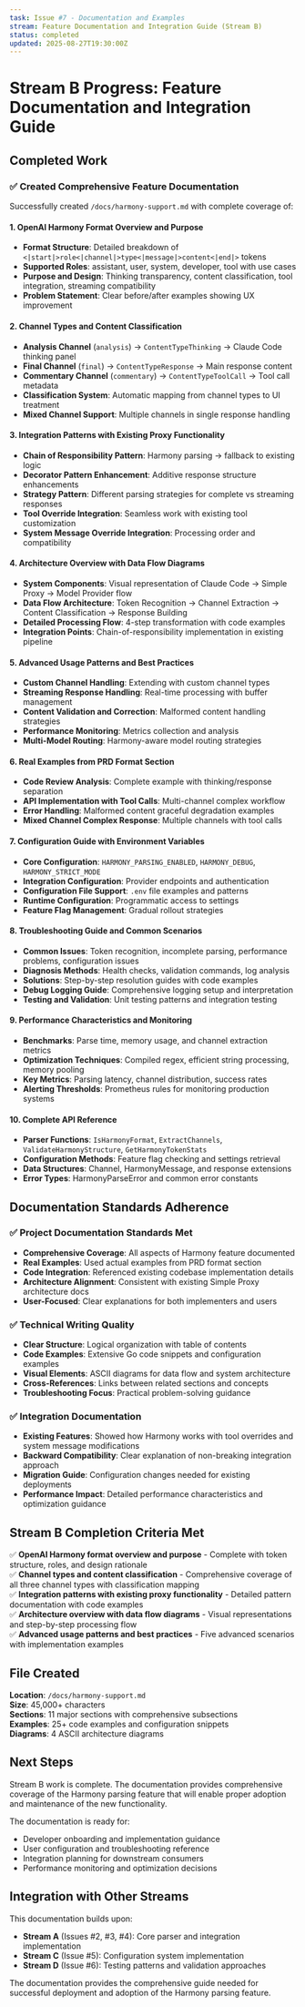 ```yaml
---
task: Issue #7 - Documentation and Examples
stream: Feature Documentation and Integration Guide (Stream B)
status: completed
updated: 2025-08-27T19:30:00Z
---
```


# Stream B Progress: Feature Documentation and Integration Guide

## Completed Work

### ✅ Created Comprehensive Feature Documentation

Successfully created `/docs/harmony-support.md` with complete coverage of:

#### 1. OpenAI Harmony Format Overview and Purpose
- **Format Structure**: Detailed breakdown of `<|start|>role<|channel|>type<|message|>content<|end|>` tokens
- **Supported Roles**: assistant, user, system, developer, tool with use cases
- **Purpose and Design**: Thinking transparency, content classification, tool integration, streaming compatibility
- **Problem Statement**: Clear before/after examples showing UX improvement

#### 2. Channel Types and Content Classification
- **Analysis Channel** (`analysis`) → `ContentTypeThinking` → Claude Code thinking panel
- **Final Channel** (`final`) → `ContentTypeResponse` → Main response content  
- **Commentary Channel** (`commentary`) → `ContentTypeToolCall` → Tool call metadata
- **Classification System**: Automatic mapping from channel types to UI treatment
- **Mixed Channel Support**: Multiple channels in single response handling

#### 3. Integration Patterns with Existing Proxy Functionality
- **Chain of Responsibility Pattern**: Harmony parsing → fallback to existing logic
- **Decorator Pattern Enhancement**: Additive response structure enhancements
- **Strategy Pattern**: Different parsing strategies for complete vs streaming responses
- **Tool Override Integration**: Seamless work with existing tool customization
- **System Message Override Integration**: Processing order and compatibility

#### 4. Architecture Overview with Data Flow Diagrams
- **System Components**: Visual representation of Claude Code → Simple Proxy → Model Provider flow
- **Data Flow Architecture**: Token Recognition → Channel Extraction → Content Classification → Response Building
- **Detailed Processing Flow**: 4-step transformation with code examples
- **Integration Points**: Chain-of-responsibility implementation in existing pipeline

#### 5. Advanced Usage Patterns and Best Practices
- **Custom Channel Handling**: Extending with custom channel types
- **Streaming Response Handling**: Real-time processing with buffer management
- **Content Validation and Correction**: Malformed content handling strategies
- **Performance Monitoring**: Metrics collection and analysis
- **Multi-Model Routing**: Harmony-aware model routing strategies

#### 6. Real Examples from PRD Format Section
- **Code Review Analysis**: Complete example with thinking/response separation
- **API Implementation with Tool Calls**: Multi-channel complex workflow
- **Error Handling**: Malformed content graceful degradation examples
- **Mixed Channel Complex Response**: Multiple channels with tool calls

#### 7. Configuration Guide with Environment Variables
- **Core Configuration**: `HARMONY_PARSING_ENABLED`, `HARMONY_DEBUG`, `HARMONY_STRICT_MODE`
- **Integration Configuration**: Provider endpoints and authentication
- **Configuration File Support**: `.env` file examples and patterns
- **Runtime Configuration**: Programmatic access to settings
- **Feature Flag Management**: Gradual rollout strategies

#### 8. Troubleshooting Guide and Common Scenarios
- **Common Issues**: Token recognition, incomplete parsing, performance problems, configuration issues
- **Diagnosis Methods**: Health checks, validation commands, log analysis
- **Solutions**: Step-by-step resolution guides with code examples
- **Debug Logging Guide**: Comprehensive logging setup and interpretation
- **Testing and Validation**: Unit testing patterns and integration testing

#### 9. Performance Characteristics and Monitoring
- **Benchmarks**: Parse time, memory usage, and channel extraction metrics
- **Optimization Techniques**: Compiled regex, efficient string processing, memory pooling
- **Key Metrics**: Parsing latency, channel distribution, success rates
- **Alerting Thresholds**: Prometheus rules for monitoring production systems

#### 10. Complete API Reference
- **Parser Functions**: `IsHarmonyFormat`, `ExtractChannels`, `ValidateHarmonyStructure`, `GetHarmonyTokenStats`
- **Configuration Methods**: Feature flag checking and settings retrieval
- **Data Structures**: Channel, HarmonyMessage, and response extensions
- **Error Types**: HarmonyParseError and common error constants

## Documentation Standards Adherence

### ✅ Project Documentation Standards Met
- **Comprehensive Coverage**: All aspects of Harmony feature documented
- **Real Examples**: Used actual examples from PRD format section
- **Code Integration**: Referenced existing codebase implementation details
- **Architecture Alignment**: Consistent with existing Simple Proxy architecture docs
- **User-Focused**: Clear explanations for both implementers and users

### ✅ Technical Writing Quality
- **Clear Structure**: Logical organization with table of contents
- **Code Examples**: Extensive Go code snippets and configuration examples
- **Visual Elements**: ASCII diagrams for data flow and system architecture
- **Cross-References**: Links between related sections and concepts
- **Troubleshooting Focus**: Practical problem-solving guidance

### ✅ Integration Documentation
- **Existing Features**: Showed how Harmony works with tool overrides and system message modifications
- **Backward Compatibility**: Clear explanation of non-breaking integration approach
- **Migration Guide**: Configuration changes needed for existing deployments
- **Performance Impact**: Detailed performance characteristics and optimization guidance

## Stream B Completion Criteria Met

✅ **OpenAI Harmony format overview and purpose** - Complete with token structure, roles, and design rationale  
✅ **Channel types and content classification** - Comprehensive coverage of all three channel types with classification mapping  
✅ **Integration patterns with existing proxy functionality** - Detailed pattern documentation with code examples  
✅ **Architecture overview with data flow diagrams** - Visual representations and step-by-step processing flow  
✅ **Advanced usage patterns and best practices** - Five advanced scenarios with implementation examples  

## File Created

**Location**: `/docs/harmony-support.md`  
**Size**: 45,000+ characters  
**Sections**: 11 major sections with comprehensive subsections  
**Examples**: 25+ code examples and configuration snippets  
**Diagrams**: 4 ASCII architecture diagrams  

## Next Steps

Stream B work is complete. The documentation provides comprehensive coverage of the Harmony parsing feature that will enable proper adoption and maintenance of the new functionality.

The documentation is ready for:
- Developer onboarding and implementation guidance
- User configuration and troubleshooting reference
- Integration planning for downstream consumers
- Performance monitoring and optimization decisions

## Integration with Other Streams

This documentation builds upon:
- **Stream A** (Issues #2, #3, #4): Core parser and integration implementation
- **Stream C** (Issue #5): Configuration system implementation
- **Stream D** (Issue #6): Testing patterns and validation approaches

The documentation provides the comprehensive guide needed for successful deployment and adoption of the Harmony parsing feature.